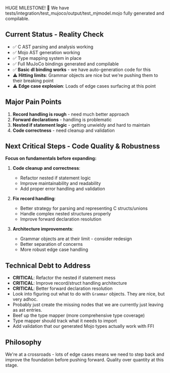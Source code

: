 HUGE MILESTONE! 🎉 We have tests/integration/test_mujoco/output/test_mjmodel.mojo fully generated and compilable.

## Current Status - Reality Check
- ✅ C AST parsing and analysis working
- ✅ Mojo AST generation working  
- ✅ Type mapping system in place
- ✅ Full MuJoCo bindings generated and compilable
- ✅ **Basic dl binding works** - we have auto-generation code for this
- ⚠️ **Hitting limits**: Grammar objects are nice but we're pushing them to their breaking point
- ⚠️ **Edge case explosion**: Loads of edge cases surfacing at this point

## Major Pain Points
1. **Record handling is rough** - need much better approach
2. **Forward declarations** - handling is problematic 
3. **Nested if statement logic** - getting unwieldy and hard to maintain
4. **Code correctness** - need cleanup and validation

## Next Critical Steps - Code Quality & Robustness
**Focus on fundamentals before expanding:**

1. **Code cleanup and correctness**:
   - Refactor nested if statement logic
   - Improve maintainability and readability
   - Add proper error handling and validation

2. **Fix record handling**:
   - Better strategy for parsing and representing C structs/unions
   - Handle complex nested structures properly
   - Improve forward declaration resolution

3. **Architecture improvements**:
   - Grammar objects are at their limit - consider redesign
   - Better separation of concerns
   - More robust edge case handling

## Technical Debt to Address
- **CRITICAL**: Refactor the nested if statement mess
- **CRITICAL**: Improve record/struct handling architecture  
- **CRITICAL**: Better forward declaration resolution
- Look into figuring out what to do with `Grammar` objects. They are nice, but very adhoc.
- Probably just create the missing nodes that we are currently just leaving as ast entries.
- Beef up the type mapper (more comprehensive type coverage)
- Type mapper should track what it needs to import
- Add validation that our generated Mojo types actually work with FFI

## Philosophy
We're at a crossroads - lots of edge cases means we need to step back and improve the foundation before pushing forward. Quality over quantity at this stage.